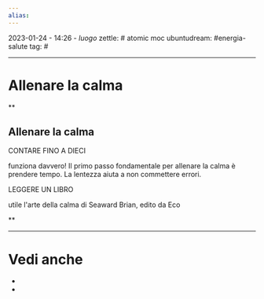 ```yaml
---
alias: 
---
```

2023-01-24 - 14:26 - *luogo*
zettle: # atomic moc
ubuntudream: #energia-salute
tag: #

---
# Allenare la calma


**

## Allenare la calma

CONTARE FINO A DIECI

funziona davvero! Il primo passo fondamentale per allenare la calma è prendere tempo. La lentezza aiuta a non commettere errori.

  

LEGGERE UN LIBRO

utile l'arte della calma di Seaward Brian, edito da Eco

  
**


---
# Vedi anche
- 
- 